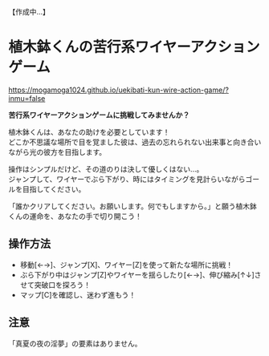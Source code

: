 【作成中…】

# 植木鉢くんの苦行系ワイヤーアクションゲーム

https://mogamoga1024.github.io/uekibati-kun-wire-action-game/?inmu=false

**苦行系ワイヤーアクションゲームに挑戦してみませんか？**

植木鉢くんは、あなたの助けを必要としています！  
どこか不思議な場所で目を覚ました彼は、過去の忘れられない出来事と向き合いながら光の彼方を目指します。

操作はシンプルだけど、その道のりは決して優しくはない…。  
ジャンプして、ワイヤーでぶら下がり、時にはタイミングを見計らいながらゴールを目指してください。

「誰かクリアしてください。お願いします。何でもしますから。」と願う植木鉢くんの運命を、あなたの手で切り開こう！

## 操作方法
- 移動[←→]、ジャンプ[X]、ワイヤー[Z]を使って新たな場所に挑戦！
- ぶら下がり中はジャンプ[Z]やワイヤーを揺らしたり[←→]、伸び縮み[↑↓]させて突破口を探ろう！
- マップ[C]を確認し、迷わず進もう！

## 注意

「真夏の夜の淫夢」の要素はありません。

